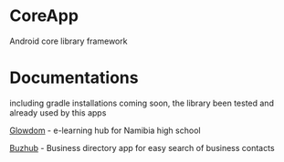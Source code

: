 # CoreApp
Android core library framework
# Documentations 
including gradle installations coming soon, the library been tested and already used by this apps

[Glowdom](glowdom.com) - e-learning hub for Namibia high school

[Buzhub]() - Business directory app for easy search of business contacts
